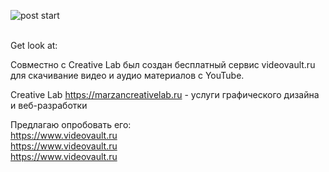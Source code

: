 ![post start](https://github.com/user-attachments/assets/9e050ec0-b9fd-4451-be1c-e739752edb69)


<br/>
Get look at: <br/>

  Совместно с Creative Lab был создан бесплатный сервис videovault.ru для скачивание видео и аудио материалов с YouTube.<br/>

Creative Lab https://marzancreativelab.ru - услуги графического дизайна и веб-разработки<br/>

Предлагаю опробовать его:<br/>
https://www.videovault.ru<br/>
https://www.videovault.ru<br/>
https://www.videovault.ru<br/>

